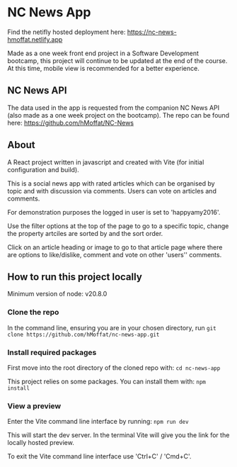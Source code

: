 # NC News App

Find the netifly hosted deployment here:
https://nc-news-hmoffat.netlify.app

Made as a one week front end project in a Software Development bootcamp, this project will continue to be updated at the end of the course. At this time, mobile view is recommended for a better experience.

## NC News API

The data used in the app is requested from the companion NC News API (also made as a one week project on the bootcamp). The repo can be found here: https://github.com/hMoffat/NC-News

## About

A React project written in javascript and created with Vite (for initial configuration and build).

This is a social news app with rated articles which can be organised by topic and with discussion via comments. Users can vote on articles and comments.

For demonstration purposes the logged in user is set to 'happyamy2016'.

Use the filter options at the top of the page to go to a specific topic, change the property artciles are sorted by and the sort order.

Click on an article heading or image to go to that article page where there are options to like/dislike, comment and vote on other 'users'' comments.

## How to run this project locally

Minimum version of node: v20.8.0

### Clone the repo

In the command line, ensuring you are in your chosen directory, run `git clone https://github.com/hMoffat/nc-news-app.git`

### Install required packages

First move into the root directory of the cloned repo with:
`cd nc-news-app`

This project relies on some packages. You can install them with:
`npm install`

### View a preview

Enter the Vite command line interface by running:
`npm run dev`

This will start the dev server. In the terminal Vite will give you the link for the locally hosted preview.

To exit the Vite command line interface use 'Ctrl+C' / 'Cmd+C'.

